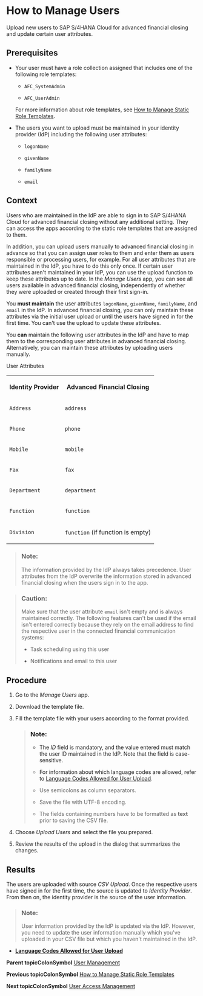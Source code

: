 <!-- loioc338b300dd01425bb74c04f0833f417c -->

# How to Manage Users

Upload new users to SAP S/4HANA Cloud for advanced financial closing and update certain user attributes.



<a name="loioc338b300dd01425bb74c04f0833f417c__prereq_sqn_c1c_ckb"/>

## Prerequisites

-   Your user must have a role collection assigned that includes one of the following role templates:

    -   `AFC_SystemAdmin`

    -   `AFC_UserAdmin`

    For more information about role templates, see [How to Manage Static Role Templates](How_to_Manage_Static_Role_Templates_0cca34d.md).

-   The users you want to upload must be maintained in your identity provider \(IdP\) including the following user attributes:

    -   `logonName`

    -   `givenName`

    -   `familyName`

    -   `email`




## Context

Users who are maintained in the IdP are able to sign in to SAP S/4HANA Cloud for advanced financial closing without any additional setting. They can access the apps according to the static role templates that are assigned to them.

In addition, you can upload users manually to advanced financial closing in advance so that you can assign user roles to them and enter them as users responsible or processing users, for example. For all user attributes that are maintained in the IdP, you have to do this only once. If certain user attributes aren't maintained in your IdP, you can use the upload function to keep these attributes up to date. In the *Manage Users* app, you can see all users available in advanced financial closing, independently of whether they were uploaded or created through their first sign-in.

You **must maintain** the user attributes `logonName`, `givenName`, `familyName`, and `email` in the IdP. In advanced financial closing, you can only maintain these attributes via the initial user upload or until the users have signed in for the first time. You can't use the upload to update these attributes.

You **can** maintain the following user attributes in the IdP and have to map them to the corresponding user attributes in advanced financial closing. Alternatively, you can maintain these attributes by uploading users manually.

<a name="loioc338b300dd01425bb74c04f0833f417c__table_bsc_sgc_hlb"/>User Attributes


<table>
<tr>
<th>

Identity Provider



</th>
<th>

Advanced Financial Closing



</th>
</tr>
<tr>
<td>

`Address`



</td>
<td>

`address`



</td>
</tr>
<tr>
<td>

`Phone`



</td>
<td>

`phone`



</td>
</tr>
<tr>
<td>

`Mobile`



</td>
<td>

`mobile`



</td>
</tr>
<tr>
<td>

`Fax`



</td>
<td>

`fax`



</td>
</tr>
<tr>
<td>

`Department`



</td>
<td>

`department`



</td>
</tr>
<tr>
<td>

`Function`



</td>
<td>

`function`



</td>
</tr>
<tr>
<td>

`Division`



</td>
<td>

`function` \(if function is empty\)



</td>
</tr>
</table>

> ### Note:  
> The information provided by the IdP always takes precedence. User attributes from the IdP overwrite the information stored in advanced financial closing when the users sign in to the app.

> ### Caution:  
> Make sure that the user attribute `email` isn't empty and is always maintained correctly. The following features can't be used if the email isn't entered correctly because they rely on the email address to find the respective user in the connected financial communication systems:
> 
> -   Task scheduling using this user
> 
> -   Notifications and email to this user



## Procedure

1.  Go to the *Manage Users* app.

2.  Download the template file.

3.  Fill the template file with your users according to the format provided.

    > ### Note:  
    > -   The *ID* field is mandatory, and the value entered must match the user ID maintained in the IdP. Note that the field is case-sensitive.
    > 
    > -   For information about which language codes are allowed, refer to [Language Codes Allowed for User Upload](Language_Codes_Allowed_for_User_Upload_51c9133.md).
    > 
    > -   Use semicolons as column separators.
    > 
    > -   Save the file with UTF-8 encoding.
    > 
    > -   The fields containing numbers have to be formatted as **text** prior to saving the CSV file.

4.  Choose *Upload Users* and select the file you prepared.

5.  Review the results of the upload in the dialog that summarizes the changes.




<a name="loioc338b300dd01425bb74c04f0833f417c__result_u45_nyd_rkb"/>

## Results

The users are uploaded with source *CSV Upload*. Once the respective users have signed in for the first time, the source is updated to *Identity Provider*. From then on, the identity provider is the source of the user information.

> ### Note:  
> User information provided by the IdP is updated via the IdP. However, you need to update the user information manually which you've uploaded in your CSV file but which you haven't maintained in the IdP.

-   **[Language Codes Allowed for User Upload](Language_Codes_Allowed_for_User_Upload_51c9133.md "")**  


**Parent topicColonSymbol** [User Management](User_Management_ae7fa30.md "")

**Previous topicColonSymbol** [How to Manage Static Role Templates](How_to_Manage_Static_Role_Templates_0cca34d.md "Define and bundle static roles and assign them to users.")

**Next topicColonSymbol** [User Access Management](User_Access_Management_6fa5e4e.md "You can control and grant access to task list templates, task lists, and tasks in SAP S/4HANA Cloud for advanced financial closing. By default, users don't have access to these objects.")

